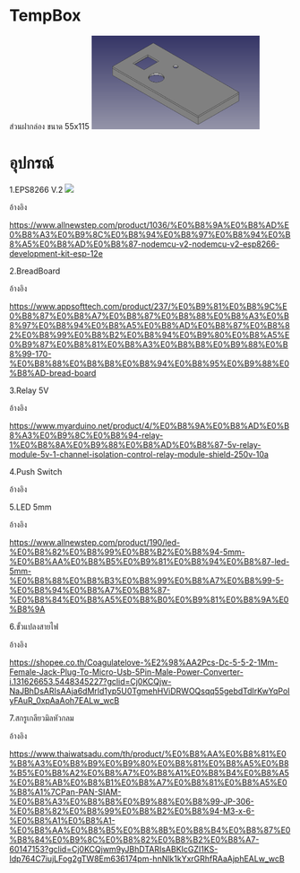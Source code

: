 <h1>TempBox</h1>
<h>ส่วนฝากล่อง ขนาด 55x115 </h>
<img src="Photo/Top.png" width="300">

<h1>อุปกรณ์</h1>
<h>1.EPS8266 V.2<h>
<img src="Photo/esp8266.png" width="300">
<p>อ้างอิง<p>
<a href=" ">https://www.allnewstep.com/product/1036/%E0%B8%9A%E0%B8%AD%E0%B8%A3%E0%B9%8C%E0%B8%94%E0%B8%97%E0%B8%94%E0%B8%A5%E0%B8%AD%E0%B8%87-nodemcu-v2-nodemcu-v2-esp8266-development-kit-esp-12e</a>
  
<h>2.BreadBoard<h>
<img src="">
<p>อ้างอิง<p>
<a href=" ">https://www.appsofttech.com/product/237/%E0%B9%81%E0%B8%9C%E0%B8%87%E0%B8%A7%E0%B8%87%E0%B8%88%E0%B8%A3%E0%B8%97%E0%B8%94%E0%B8%A5%E0%B8%AD%E0%B8%87%E0%B8%82%E0%B8%99%E0%B8%B2%E0%B8%94%E0%B9%80%E0%B8%A5%E0%B9%87%E0%B8%81%E0%B8%A3%E0%B8%B8%E0%B9%88%E0%B8%99-170-%E0%B8%88%E0%B8%B8%E0%B8%94%E0%B8%95%E0%B9%88%E0%B8%AD-bread-board</a>
  
<h>3.Relay 5V<h>
<img src="">
<p>อ้างอิง<p>
<a href=" ">https://www.myarduino.net/product/4/%E0%B8%9A%E0%B8%AD%E0%B8%A3%E0%B9%8C%E0%B8%94-relay-1%E0%B8%8A%E0%B9%88%E0%B8%AD%E0%B8%87-5v-relay-module-5v-1-channel-isolation-control-relay-module-shield-250v-10a</a>
  
<h>4.Push Switch<h>
<img src="">
<p>อ้างอิง<p>
<a href=" "></a>

<h>5.LED 5mm<h>
<img src="">
<p>อ้างอิง<p>
<a href=" ">https://www.allnewstep.com/product/190/led-%E0%B8%82%E0%B8%99%E0%B8%B2%E0%B8%94-5mm-%E0%B8%AA%E0%B8%B5%E0%B9%81%E0%B8%94%E0%B8%87-led-5mm-%E0%B8%88%E0%B8%B3%E0%B8%99%E0%B8%A7%E0%B8%99-5-%E0%B8%94%E0%B8%A7%E0%B8%87-%E0%B8%84%E0%B8%A5%E0%B8%B0%E0%B9%81%E0%B8%9A%E0%B8%9A</a>
  

<h>6.ขั้วแปลงสายไฟ <h>
<img src="">
<p>อ้างอิง<p>
<a href=" ">https://shopee.co.th/Coagulatelove-%E2%98%AA2Pcs-Dc-5-5-2-1Mm-Female-Jack-Plug-To-Micro-Usb-5Pin-Male-Power-Converter-i.131626653.5448345227?gclid=Cj0KCQjw-NaJBhDsARIsAAja6dMrld1yp5U0TgmehHViDRWOQsqq55gebdTdIrKwYqPoIyFAuR_0xpAaAoh7EALw_wcB</a>
  
<h>7.สกรูเกลียวมิลหัวกลม <h>
<img src="">
<p>อ้างอิง<p>
<a href=" ">https://www.thaiwatsadu.com/th/product/%E0%B8%AA%E0%B8%81%E0%B8%A3%E0%B8%B9%E0%B9%80%E0%B8%81%E0%B8%A5%E0%B8%B5%E0%B8%A2%E0%B8%A7%E0%B8%A1%E0%B8%B4%E0%B8%A5%E0%B8%AB%E0%B8%B1%E0%B8%A7%E0%B8%81%E0%B8%A5%E0%B8%A1%7CPan-PAN-SIAM-%E0%B8%A3%E0%B8%B8%E0%B9%88%E0%B8%99-JP-306-%E0%B8%82%E0%B8%99%E0%B8%B2%E0%B8%94-M3-x-6-%E0%B8%A1%E0%B8%A1-%E0%B8%AA%E0%B8%B5%E0%B8%8B%E0%B8%B4%E0%B8%87%E0%B8%84%E0%B9%8C%E0%B8%82%E0%B8%B2%E0%B8%A7-60147153?gclid=Cj0KCQjwm9yJBhDTARIsABKIcGZI1KS-Idp764C7iujLFog2gTW8Em636174pm-hnNlk1kYxrGRhfRAaAjphEALw_wcB</a>
